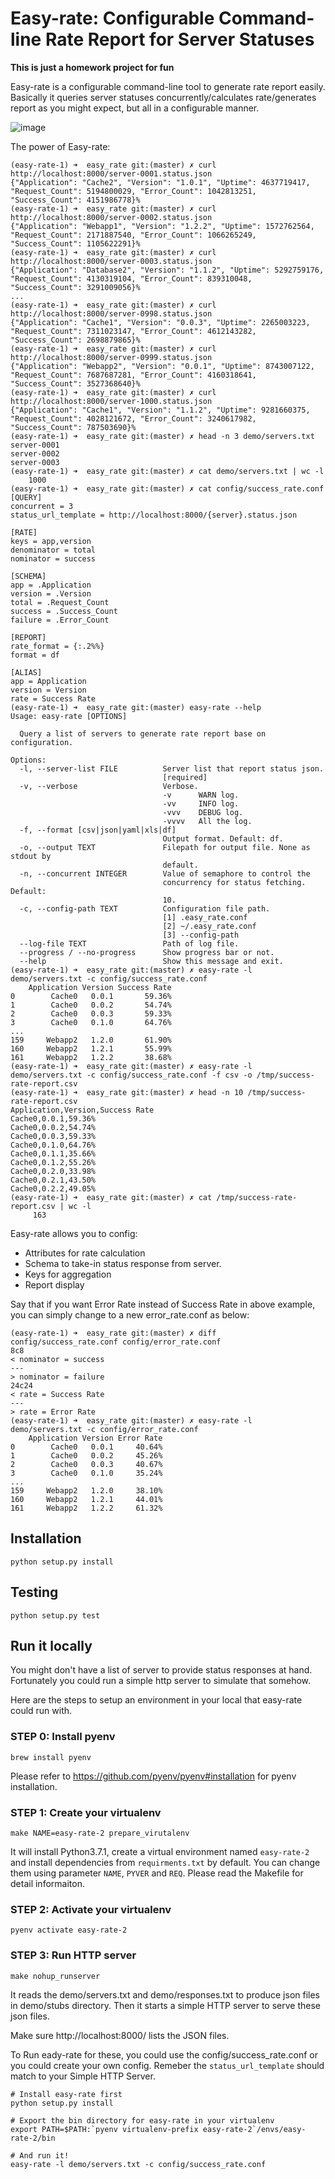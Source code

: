 # Easy-rate: Configurable Command-line Rate Report for Server Statuses

**This is just a homework project for fun**

Easy-rate is a configurable command-line tool to generate rate report easily. Basically it queries server statuses concurrently/calculates rate/generates report as you might expect, but all in a configurable manner.

![image](https://farm5.staticflickr.com/4866/45126867315_57429cbe01_k.jpg)

The power of Easy-rate:

```
(easy-rate-1) ➜  easy_rate git:(master) ✗ curl http://localhost:8000/server-0001.status.json
{"Application": "Cache2", "Version": "1.0.1", "Uptime": 4637719417, "Request_Count": 5194800029, "Error_Count": 1042813251, "Success_Count": 4151986778}%
(easy-rate-1) ➜  easy_rate git:(master) ✗ curl http://localhost:8000/server-0002.status.json
{"Application": "Webapp1", "Version": "1.2.2", "Uptime": 1572762564, "Request_Count": 2171887540, "Error_Count": 1066265249, "Success_Count": 1105622291}%
(easy-rate-1) ➜  easy_rate git:(master) ✗ curl http://localhost:8000/server-0003.status.json
{"Application": "Database2", "Version": "1.1.2", "Uptime": 5292759176, "Request_Count": 4130319104, "Error_Count": 839310048, "Success_Count": 3291009056}%
...
(easy-rate-1) ➜  easy_rate git:(master) ✗ curl http://localhost:8000/server-0998.status.json
{"Application": "Cache1", "Version": "0.0.3", "Uptime": 2265003223, "Request_Count": 7311023147, "Error_Count": 4612143282, "Success_Count": 2698879865}%
(easy-rate-1) ➜  easy_rate git:(master) ✗ curl http://localhost:8000/server-0999.status.json
{"Application": "Webapp2", "Version": "0.0.1", "Uptime": 8743007122, "Request_Count": 7687687281, "Error_Count": 4160318641, "Success_Count": 3527368640}%
(easy-rate-1) ➜  easy_rate git:(master) ✗ curl http://localhost:8000/server-1000.status.json
{"Application": "Cache1", "Version": "1.1.2", "Uptime": 9281660375, "Request_Count": 4028121672, "Error_Count": 3240617982, "Success_Count": 787503690}%
(easy-rate-1) ➜  easy_rate git:(master) ✗ head -n 3 demo/servers.txt
server-0001
server-0002
server-0003
(easy-rate-1) ➜  easy_rate git:(master) ✗ cat demo/servers.txt | wc -l
    1000
(easy-rate-1) ➜  easy_rate git:(master) ✗ cat config/success_rate.conf
[QUERY]
concurrent = 3
status_url_template = http://localhost:8000/{server}.status.json

[RATE]
keys = app,version
denominator = total
nominator = success

[SCHEMA]
app = .Application
version = .Version
total = .Request_Count
success = .Success_Count
failure = .Error_Count

[REPORT]
rate_format = {:.2%%}
format = df

[ALIAS]
app = Application
version = Version
rate = Success Rate
(easy-rate-1) ➜  easy_rate git:(master) easy-rate --help
Usage: easy-rate [OPTIONS]

  Query a list of servers to generate rate report base on configuration.

Options:
  -l, --server-list FILE          Server list that report status json.
                                  [required]
  -v, --verbose                   Verbose.
                                  -v      WARN log.
                                  -vv     INFO log.
                                  -vvv    DEBUG log.
                                  -vvvv   All the log.
  -f, --format [csv|json|yaml|xls|df]
                                  Output format. Default: df.
  -o, --output TEXT               Filepath for output file. None as stdout by
                                  default.
  -n, --concurrent INTEGER        Value of semaphore to control the
                                  concurrency for status fetching. Default:
                                  10.
  -c, --config-path TEXT          Configuration file path.
                                  [1] .easy_rate.conf
                                  [2] ~/.easy_rate.conf
                                  [3] --config-path
  --log-file TEXT                 Path of log file.
  --progress / --no-progress      Show progress bar or not.
  --help                          Show this message and exit.
(easy-rate-1) ➜  easy_rate git:(master) ✗ easy-rate -l demo/servers.txt -c config/success_rate.conf
    Application Version Success Rate
0        Cache0   0.0.1       59.36%
1        Cache0   0.0.2       54.74%
2        Cache0   0.0.3       59.33%
3        Cache0   0.1.0       64.76%
...
159     Webapp2   1.2.0       61.90%
160     Webapp2   1.2.1       55.99%
161     Webapp2   1.2.2       38.68%
(easy-rate-1) ➜  easy_rate git:(master) ✗ easy-rate -l demo/servers.txt -c config/success_rate.conf -f csv -o /tmp/success-rate-report.csv
(easy-rate-1) ➜  easy_rate git:(master) ✗ head -n 10 /tmp/success-rate-report.csv
Application,Version,Success Rate
Cache0,0.0.1,59.36%
Cache0,0.0.2,54.74%
Cache0,0.0.3,59.33%
Cache0,0.1.0,64.76%
Cache0,0.1.1,35.66%
Cache0,0.1.2,55.26%
Cache0,0.2.0,33.98%
Cache0,0.2.1,43.50%
Cache0,0.2.2,49.05%
(easy-rate-1) ➜  easy_rate git:(master) ✗ cat /tmp/success-rate-report.csv | wc -l
     163

```

Easy-rate allows you to config:
* Attributes for rate calculation
* Schema to take-in status response from server.
* Keys for aggregation
* Report display

Say that if you want Error Rate instead of Success Rate in above example, you can simply change to a new error_rate.conf as below:
```
(easy-rate-1) ➜  easy_rate git:(master) ✗ diff config/success_rate.conf config/error_rate.conf
8c8
< nominator = success
---
> nominator = failure
24c24
< rate = Success Rate
---
> rate = Error Rate
(easy-rate-1) ➜  easy_rate git:(master) ✗ easy-rate -l demo/servers.txt -c config/error_rate.conf
    Application Version Error Rate
0        Cache0   0.0.1     40.64%
1        Cache0   0.0.2     45.26%
2        Cache0   0.0.3     40.67%
3        Cache0   0.1.0     35.24%
...
159     Webapp2   1.2.0     38.10%
160     Webapp2   1.2.1     44.01%
161     Webapp2   1.2.2     61.32%

```

## Installation

```
python setup.py install
```

## Testing

```
python setup.py test
```

## Run it locally

You might don't have a list of server to provide status responses at hand. Fortunately you could run a simple http server to simulate that somehow.

Here are the steps to setup an environment in your local that easy-rate could run with.

### STEP 0: Install pyenv
```
brew install pyenv
```
Please refer to https://github.com/pyenv/pyenv#installation for pyenv installation.

### STEP 1: Create your virtualenv
```
make NAME=easy-rate-2 prepare_virutalenv
```
It will install Python3.7.1, create a virtual environment named `easy-rate-2` and install dependencies from `requirments.txt` by default.
You can change them using parameter `NAME`, `PYVER` and `REQ`. Please read the Makefile for detail informaiton.

### STEP 2: Activate your virtualenv
```
pyenv activate easy-rate-2
```

### STEP 3: Run HTTP server
```
make nohup_runserver
```
It reads the demo/servers.txt and demo/responses.txt to produce json files in demo/stubs directory. Then it starts a simple HTTP server to serve these json files.

Make sure http://localhost:8000/ lists the JSON files.

To Run eady-rate for these, you could use the config/success_rate.conf or you could create your own config. Remeber the `status_url_template` should match to your Simple HTTP Server.

```
# Install easy-rate first
python setup.py install

# Export the bin directory for easy-rate in your virtualenv
export PATH=$PATH:`pyenv virtualenv-prefix easy-rate-2`/envs/easy-rate-2/bin

# And run it!
easy-rate -l demo/servers.txt -c config/success_rate.conf
```
